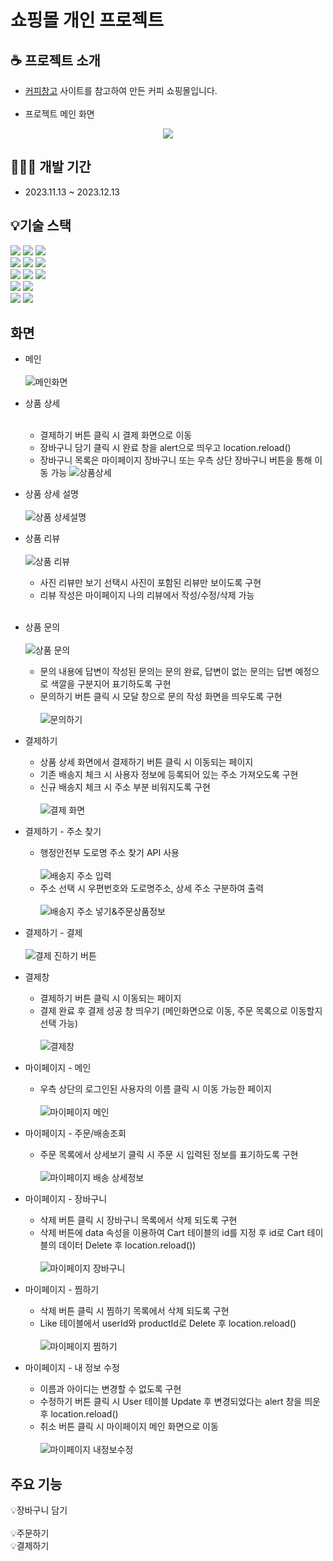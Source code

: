 # 쇼핑몰 개인 프로젝트
## ☕ 프로젝트 소개
  * <a href="https://coffeecg.com/">커피창고</a> 사이트를 참고하여 만든 커피 쇼핑몰입니다.
<br><br>
  * 프로젝트 메인 화면
<div align="center">
  <img src="https://github.com/Jihyeon0804/myshop_proj/assets/80299604/f6ebecd2-c832-4512-9c28-bade26a7e8c0"/>
</div>

## 👩🏻‍💻 개발 기간
  * 2023.11.13 ~ 2023.12.13

## 💡기술 스택
<div>
  <img src="https://img.shields.io/badge/java-007396?style=for-the-badge&logo=java&logoColor=white">
  <img src="https://img.shields.io/badge/python-3776AB?style=for-the-badge&logo=python&logoColor=white">
  <img src="https://img.shields.io/badge/html5-E34F26?style=for-the-badge&logo=html5&logoColor=white">
  <br>
  <img src="https://img.shields.io/badge/css-1572B6?style=for-the-badge&logo=css3&logoColor=white"> 
  <img src="https://img.shields.io/badge/javascript-F7DF1E?style=for-the-badge&logo=javascript&logoColor=black"> 
  <img src="https://img.shields.io/badge/jquery-0769AD?style=for-the-badge&logo=jquery&logoColor=white">
  <br>
  <img src="https://img.shields.io/badge/mysql-4479A1?style=for-the-badge&logo=mysql&logoColor=white">
  <img src="https://img.shields.io/badge/spring-6DB33F?style=for-the-badge&logo=spring&logoColor=white">
  <img src="https://img.shields.io/badge/bootstrap-7952B3?style=for-the-badge&logo=bootstrap&logoColor=white">
  <br>

  <img src="https://img.shields.io/badge/amazonaws-232F3E?style=for-the-badge&logo=amazonaws&logoColor=white"> 
  <img src="https://img.shields.io/badge/apache tomcat-F8DC75?style=for-the-badge&logo=apachetomcat&logoColor=white">
  <br>
  <img src="https://img.shields.io/badge/github-181717?style=for-the-badge&logo=github&logoColor=white">
  <img src="https://img.shields.io/badge/git-F05032?style=for-the-badge&logo=git&logoColor=white">
</div>

## 화면
  * 메인<br><br>
  ![메인화면](https://github.com/Jihyeon0804/myshop_proj/assets/80299604/5855f7f6-85b5-4ed9-ba0f-2f95fe2284ef)

  * 상품 상세<br><br>
    * 결제하기 버튼 클릭 시 결제 화면으로 이동
    * 장바구니 담기 클릭 시 완료 창을 alert으로 띄우고 location.reload()
    * 장바구니 목록은 마이페이지 장바구니 또는 우측 상단 장바구니 버튼을 통해 이동 가능
  ![상품상세](https://github.com/Jihyeon0804/myshop_proj/assets/80299604/801d919d-e3cf-4e5c-86a6-90e1c28a23aa)
  * 상품 상세 설명<br><br>
  ![상품 상세설명](https://github.com/Jihyeon0804/myshop_proj/assets/80299604/c45ca5a8-70fc-4145-906b-fd0522fec2cc)

  * 상품 리뷰<br><br>
  ![상품 리뷰](https://github.com/Jihyeon0804/myshop_proj/assets/80299604/37a7c4c0-4e22-4f22-9812-aed724f12a03)
    * 사진 리뷰만 보기 선택시 사진이 포함된 리뷰만 보이도록 구현
    * 리뷰 작성은 마이페이지 나의 리뷰에서 작성/수정/삭제 가능
     <br><br>
  * 상품 문의<br><br>
  ![상품 문의](https://github.com/Jihyeon0804/myshop_proj/assets/80299604/9765ac04-8bce-4d1b-9e11-ed7ca27744e6)
    * 문의 내용에 답변이 작성된 문의는 문의 완료, 답변이 없는 문의는 답변 예정으로 색깔을 구분지어 표기하도록 구현
    * 문의하기 버튼 클릭 시 모달 창으로 문의 작성 화면을 띄우도록 구현<br><br>
    ![문의하기](https://github.com/Jihyeon0804/myshop_proj/assets/80299604/662d7000-7d35-4ca8-8719-10f42a499259)
  * 결제하기<br>
    * 상품 상세 화면에서 결제하기 버튼 클릭 시 이동되는 페이지
    * 기존 배송지 체크 시 사용자 정보에 등록되어 있는 주소 가져오도록 구현
    * 신규 배송지 체크 시 주소 부분 비워지도록 구현<br><br>
    ![결제 화면](https://github.com/Jihyeon0804/myshop_proj/assets/80299604/c6ee578d-4b03-46f9-8785-de83d5687e0f)
  * 결제하기 - 주소 찾기<br>
    * 행정안전부 도로명 주소 찾기 API 사용<br><br>
    ![배송지 주소 입력](https://github.com/Jihyeon0804/myshop_proj/assets/80299604/a4dbeddd-26df-4582-8f76-3a7d0ad2315a)
    * 주소 선택 시 우편번호와 도로명주소, 상세 주소 구분하여 출력<br><br>
    ![배송지 주소 넣기&주문상품정보](https://github.com/Jihyeon0804/myshop_proj/assets/80299604/16f2bdfe-2ab4-4c84-ac56-e538853d5b71)
  * 결제하기 - 결제<br><br>
  ![결제 진하기 버튼](https://github.com/Jihyeon0804/myshop_proj/assets/80299604/ad63e5b4-f1de-4ba5-8d42-c69468bca4d7)
  * 결제창
    * 결제하기 버튼 클릭 시 이동되는 페이지
    * 결제 완료 후 결제 성공 창 띄우기 (메인화면으로 이동, 주문 목록으로 이동할지 선택 가능)<br><br>
    ![결제창](https://github.com/Jihyeon0804/myshop_proj/assets/80299604/15f28d9e-9f4a-46f5-be1a-cf9937d6086f)
  * 마이페이지 - 메인
    * 우측 상단의 로그인된 사용자의 이름 클릭 시 이동 가능한 페이지<br><br>
    ![마이페이지 메인](https://github.com/Jihyeon0804/myshop_proj/assets/80299604/f8393c4d-2f42-4acc-a1e9-59bdb8aac5f6)
  * 마이페이지 - 주문/배송조회
    * 주문 목록에서 상세보기 클릭 시 주문 시 입력된 정보를 표기하도록 구현<br><br>
    ![마이페이지 배송 상세정보](https://github.com/Jihyeon0804/myshop_proj/assets/80299604/da13e9bc-36c5-4de3-b502-520eabf900e0)
 * 마이페이지 - 장바구니
    * 삭제 버튼 클릭 시 장바구니 목록에서 삭제 되도록 구현
    * 삭제 버튼에 data 속성을 이용하여 Cart 테이블의 id를 지정 후 id로 Cart 테이블의 데이터 Delete 후 location.reload())<br><br>
    ![마이페이지 장바구니](https://github.com/Jihyeon0804/myshop_proj/assets/80299604/de590bee-8971-4c62-b9ba-3b71338f525e)
 * 마이페이지 - 찜하기
    * 삭제 버튼 클릭 시 찜하기 목록에서 삭제 되도록 구현
    * Like 테이블에서 userId와 productId로 Delete 후 location.reload()<br><br>
    ![마이페이지 찜하기](https://github.com/Jihyeon0804/myshop_proj/assets/80299604/96769434-050a-4be4-878d-f1462b4bb68e)
 * 마이페이지 - 내 정보 수정
    * 이름과 아이디는 변경할 수 없도록 구현
    * 수정하기 버튼 클릭 시 User 테이블 Update 후 변경되었다는 alert 창을 띄운 후 location.reload()
    * 취소 버튼 클릭 시 마이페이지 메인 화면으로 이동<br><br>
    ![마이페이지 내정보수정](https://github.com/Jihyeon0804/myshop_proj/assets/80299604/ae4ea64a-e688-434b-98ab-6ecce37c796c)






<h2>주요 기능</h2>

<div>💡장바구니 담기</div>
<br>

<div>💡주문하기</div>
<div>💡결제하기</div>
